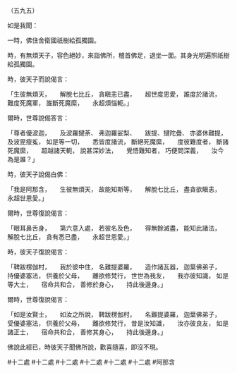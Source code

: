 （五九五）

如是我聞：

一時，佛住舍衛國祇樹給孤獨園。

時，有無煩天子，容色絕妙，來詣佛所，稽首佛足，退坐一面。其身光明遍照祇樹給孤獨園。

時，彼天子而說偈言：

「生彼無煩天，　　解脫七比丘，
貪瞋恚已盡，　　超世度恩愛，
誰度於諸流，　　難度死魔軍，
誰斷死魔縻，　　永超煩惱軛。」

爾時，世尊說偈答言：

「尊者優波迦，　　及波羅揵荼、
弗迦羅娑梨、　　跋提、揵陀疊、
亦婆休難提，　　及波毘瘦㝹，
如是等一切，　　悉皆度諸流，
斷絕死魔縻，　　度彼難度者，
斷諸死魔縻，　　超越諸天軛，
說甚深妙法，　　覺悟難知者，
巧便問深義，　　汝今為是誰？」

時，彼天子說偈白佛：

「我是阿那含，　　生彼無煩天，
故能知斯等，　　解脫七比丘，
盡貪欲瞋恚，　　永超世恩愛。」

爾時，世尊復說偈言：

「眼耳鼻舌身，　　第六意入處，
若彼名及色，　　得無餘滅盡，
能知此諸法，　　解脫七比丘，
貪有悉已盡，　　永超世恩愛。」

時，彼天子復說偈言：

「鞞跋楞伽村，　　我於彼中住，
名難提婆羅，　　造作諸瓦器，
迦葉佛弟子，　　持優婆塞法，
供養於父母，　　離欲修梵行，
世世為我友，　　我亦彼知識，
如是等大士，　　宿命共和合，
善修於身心，　　持此後邊身。」

爾時，世尊復說偈言：

「如是汝賢士，　　如汝之所說，
鞞跋楞伽村，　　名難提婆羅，
迦葉佛弟子，　　受優婆塞法，
供養於父母，　　離欲修梵行，
昔是汝知識，　　汝亦彼良友，
如是諸正士，　　宿命共和合，
善修其身心，　　持此後邊身。」

佛說此經已，時彼天子聞佛所說，歡喜隨喜，即沒不現。












#十二處
#十二處
#十二處
#十二處
#十二處
#十二處
#阿那含

